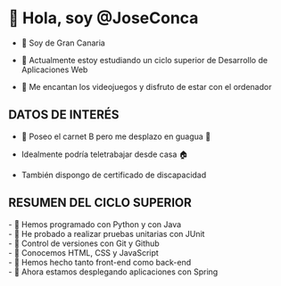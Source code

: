 <h1>👋 Hola, soy @JoseConca </h1>
 
 - 🏡 Soy de Gran Canaria 
 
 - 🌱 Actualmente estoy estudiando un ciclo superior de Desarrollo de Aplicaciones Web
 
 - 💖 Me encantan los videojuegos y disfruto de estar con el ordenador

<h2>DATOS DE INTERÉS </h2>
 
 - 🚗 Poseo el carnet B pero me desplazo en guagua 🚌
 
 - Idealmente podría teletrabajar desde casa 🏠
   
 - También dispongo de certificado de discapacidad

<h2>RESUMEN DEL CICLO SUPERIOR</h2>
 - 📓 Hemos programado con Python y con Java
 <br>
 - 📓 He probado a realizar pruebas unitarias con JUnit
 <br>
 - 📓 Control de versiones con Git y Github
 <br>
 - 📓 Conocemos HTML, CSS y JavaScript
 <br>
 - 📓 Hemos hecho tanto front-end como back-end
 <br>
 - 📓 Ahora estamos desplegando aplicaciones con Spring

 

<!---
JoseConca/JoseConca is a ✨ special ✨ repository because its `README.md` (this file) appears on your GitHub profile.
You can click the Preview link to take a look at your changes.
--->
